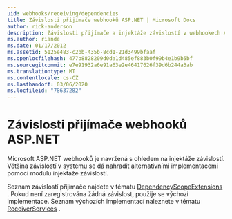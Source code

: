 ```yaml
---
uid: webhooks/receiving/dependencies
title: Závislosti přijímače webhooků ASP.NET | Microsoft Docs
author: rick-anderson
description: Závislosti přijímače a injektáže závislostí v webhookech ASP.NET.
ms.author: riande
ms.date: 01/17/2012
ms.assetid: 5125e483-c2bb-435b-8cd1-21d3499bfaaf
ms.openlocfilehash: 477b8828209d0da1d485ef883b0f99b4e1b9b5bf
ms.sourcegitcommit: e7e91932a6e91a63e2e46417626f39d6b244a3ab
ms.translationtype: MT
ms.contentlocale: cs-CZ
ms.lasthandoff: 03/06/2020
ms.locfileid: "78637282"
---
```

# <a name="aspnet-webhooks-receiver-dependencies"></a>Závislosti přijímače webhooků ASP.NET

Microsoft ASP.NET webhooků je navržená s ohledem na injektáže závislostí. Většina závislostí v systému se dá nahradit alternativními implementacemi pomocí modulu injektáže závislostí.

Seznam závislostí přijímače najdete v tématu [DependencyScopeExtensions](https://github.com/aspnet/aspnetWebHooks/blob/master/src/Microsoft.AspNet.WebHooks.Receivers/Extensions/DependencyScopeExtensions.cs) . Pokud není zaregistrována žádná závislost, použije se výchozí implementace. Seznam výchozích implementací naleznete v tématu [ReceiverServices](https://github.com/aspnet/aspnetWebHooks/blob/master/src/Microsoft.AspNet.WebHooks.Receivers/Services/ReceiverServices.cs) .
